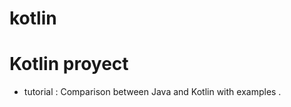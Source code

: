 # kotlin

Kotlin proyect
=============

* tutorial : Comparison between Java and Kotlin with examples .
